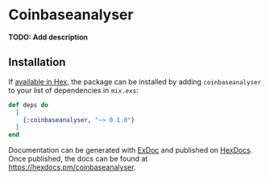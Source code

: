 # Coinbaseanalyser

**TODO: Add description**

## Installation

If [available in Hex](https://hex.pm/docs/publish), the package can be installed
by adding `coinbaseanalyser` to your list of dependencies in `mix.exs`:

```elixir
def deps do
  [
    {:coinbaseanalyser, "~> 0.1.0"}
  ]
end
```

Documentation can be generated with [ExDoc](https://github.com/elixir-lang/ex_doc)
and published on [HexDocs](https://hexdocs.pm). Once published, the docs can
be found at <https://hexdocs.pm/coinbaseanalyser>.

